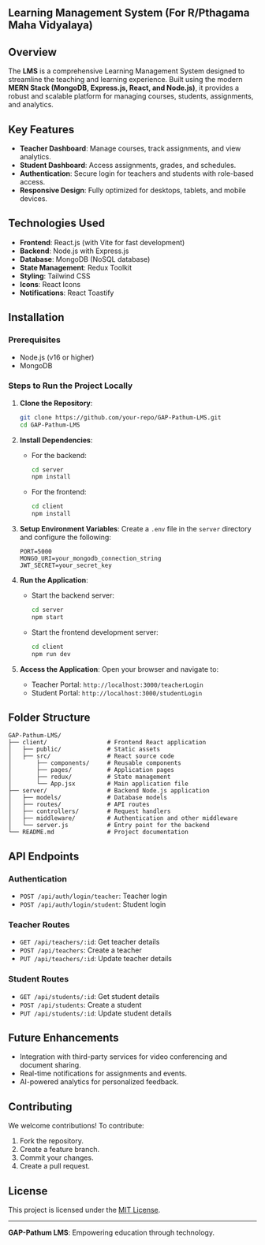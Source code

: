 ## Learning Management System (For R/Pthagama Maha Vidyalaya)

## Overview
The **LMS** is a comprehensive Learning Management System designed to streamline the teaching and learning experience. Built using the modern **MERN Stack (MongoDB, Express.js, React, and Node.js)**, it provides a robust and scalable platform for managing courses, students, assignments, and analytics.

## Key Features
- **Teacher Dashboard**: Manage courses, track assignments, and view analytics.
- **Student Dashboard**: Access assignments, grades, and schedules.
- **Authentication**: Secure login for teachers and students with role-based access.
- **Responsive Design**: Fully optimized for desktops, tablets, and mobile devices.

## Technologies Used
- **Frontend**: React.js (with Vite for fast development)
- **Backend**: Node.js with Express.js
- **Database**: MongoDB (NoSQL database)
- **State Management**: Redux Toolkit
- **Styling**: Tailwind CSS
- **Icons**: React Icons
- **Notifications**: React Toastify

## Installation
### Prerequisites
- Node.js (v16 or higher)
- MongoDB

### Steps to Run the Project Locally
1. **Clone the Repository**:
   ```bash
   git clone https://github.com/your-repo/GAP-Pathum-LMS.git
   cd GAP-Pathum-LMS
   ```

2. **Install Dependencies**:
   - For the backend:
     ```bash
     cd server
     npm install
     ```
   - For the frontend:
     ```bash
     cd client
     npm install
     ```

3. **Setup Environment Variables**:
   Create a `.env` file in the `server` directory and configure the following:
   ```env
   PORT=5000
   MONGO_URI=your_mongodb_connection_string
   JWT_SECRET=your_secret_key
   ```

4. **Run the Application**:
   - Start the backend server:
     ```bash
     cd server
     npm start
     ```
   - Start the frontend development server:
     ```bash
     cd client
     npm run dev
     ```

5. **Access the Application**:
   Open your browser and navigate to:
   - Teacher Portal: `http://localhost:3000/teacherLogin`
   - Student Portal: `http://localhost:3000/studentLogin`

## Folder Structure
```
GAP-Pathum-LMS/
├── client/                 # Frontend React application
│   ├── public/             # Static assets
│   ├── src/                # React source code
│       ├── components/     # Reusable components
│       ├── pages/          # Application pages
│       ├── redux/          # State management
│       └── App.jsx         # Main application file
├── server/                 # Backend Node.js application
│   ├── models/             # Database models
│   ├── routes/             # API routes
│   ├── controllers/        # Request handlers
│   ├── middleware/         # Authentication and other middleware
│   └── server.js           # Entry point for the backend
└── README.md               # Project documentation
```

## API Endpoints
### Authentication
- `POST /api/auth/login/teacher`: Teacher login
- `POST /api/auth/login/student`: Student login

### Teacher Routes
- `GET /api/teachers/:id`: Get teacher details
- `POST /api/teachers`: Create a teacher
- `PUT /api/teachers/:id`: Update teacher details

### Student Routes
- `GET /api/students/:id`: Get student details
- `POST /api/students`: Create a student
- `PUT /api/students/:id`: Update student details

## Future Enhancements
- Integration with third-party services for video conferencing and document sharing.
- Real-time notifications for assignments and events.
- AI-powered analytics for personalized feedback.

## Contributing
We welcome contributions! To contribute:
1. Fork the repository.
2. Create a feature branch.
3. Commit your changes.
4. Create a pull request.

## License
This project is licensed under the [MIT License](LICENSE).

---

**GAP-Pathum LMS**: Empowering education through technology.

